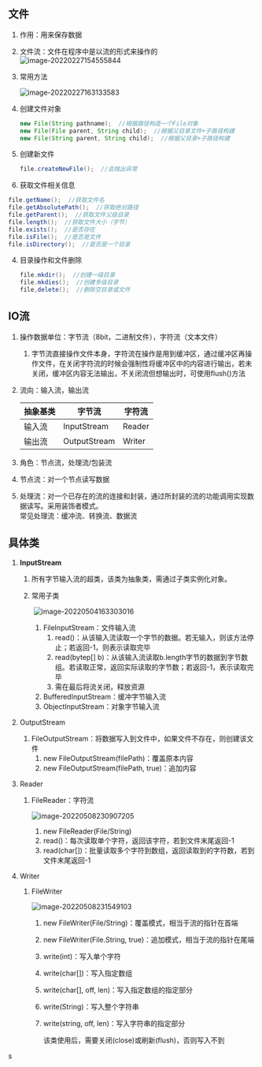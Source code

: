 ## 文件

1. 作用：用来保存数据

2. 文件流：文件在程序中是以流的形式来操作的![image-20220227154555844](C:\Users\10337\AppData\Roaming\Typora\typora-user-images\image-20220227154555844.png)

3. 常用方法 

   ![image-20220227163133583](C:\Users\10337\AppData\Roaming\Typora\typora-user-images\image-20220227163133583.png)



1. 创建文件对象

   ```java
   new File(String pathname);  //根据路径构造一个File对象
   new File(File parent, String child);  //根据父目录文件+子路径构建
   new File(String parent, String child);  //根据父目录+子路径构建
   ```

2. 创建新文件

   ```java
   file.createNewFile();  //会抛出异常
   ```

3.  获取文件相关信息

   ```java
   file.getName();  //获取文件名
   file.getAbsolutePath();  //获取绝对路径
   file.getParent();  //获取文件父级目录
   file.length();  //获取文件大小（字节）
   file.exists();  //是否存在
   file.isFile();  //是否是文件
   file.isDirectory();  //是否是一个目录
   ```

4. 目录操作和文件删除

   ```java
   file.mkdir();  //创建一级目录
   file.mkdies();  //创建多级目录
   file,delete();  //删除空目录或文件
   ```

   


## IO流

1. 操作数据单位：字节流（8bit，二进制文件），字符流（文本文件）

   1. 字节流直接操作文件本身，字符流在操作是用到缓冲区，通过缓冲区再操作文件，在关闭字符流的时候会强制性将缓冲区中的内容进行输出，若未关闭，缓冲区内容无法输出，不关闭流但想输出时，可使用flush()方法

2. 流向：输入流，输出流

   | 抽象基类 | 字节流       | 字符流 |
   | -------- | ------------ | ------ |
   | 输入流   | InputStream  | Reader |
   | 输出流   | OutputStream | Writer |

3.  角色：节点流，处理流/包装流
   1. 节点流：对一个节点读写数据
   2. 处理流：对一个已存在的流的连接和封装，通过所封装的流的功能调用实现数据读写。采用装饰者模式。<br/>常见处理流：缓冲流、转换流、数据流

## 具体类

1. **InputStream**

   1. 所有字节输入流的超类，该类为抽象类，需通过子类实例化对象。

   2. 常用子类

      ​	![image-20220504163303016](C:\Users\10337\AppData\Roaming\Typora\typora-user-images\image-20220504163303016.png)

      1. FileInputStream：文件输入流
         1. read()：从该输入流读取一个字节的数据。若无输入，则该方法停止；若返回-1，则表示读取完毕
         2. read(bytep[] b)：从该输入流读取b.length字节的数据到字节数组。若读取正常，返回实际读取的字节数；若返回-1，表示读取完毕
         3. 需在最后将流关闭，释放资源
      2. BufferedInputStream：缓冲字节输入流
      3. ObjectInputStream：对象字节输入流

2. OutputStream

   1. FileOutputStream：将数据写入到文件中，如果文件不存在，则创建该文件
      1. new FileOutputStream(filePath)：覆盖原本内容
      2. new FileOutputStream(filePath, true)：追加内容

3. Reader

   1. FileReader：字符流

      ![image-20220508230907205](C:\Users\10337\AppData\Roaming\Typora\typora-user-images\image-20220508230907205.png)

      1. new FileReader(File/String)
      2. read()：每次读取单个字符，返回该字符，若到文件末尾返回-1
      3. read(char[])：批量读取多个字符到数组，返回读取到的字符数，若到文件末尾返回-1

4. Writer

   1. FileWriter

      ![image-20220508231549103](C:\Users\10337\AppData\Roaming\Typora\typora-user-images\image-20220508231549103.png)

      1. new FileWriter(File/String)：覆盖模式，相当于流的指针在首端

      2. new FileWriter(File.String, true)：追加模式，相当于流的指针在尾端

      3. write(int)：写入单个字符

      4. write(char[])：写入指定数组

      5. write(char[], off, len)：写入指定数组的指定部分

      6. write(String)：写入整个字符串

      7. write(string, off, len)：写入字符串的指定部分

         该类使用后，需要关闭(close)或刷新(flush)，否则写入不到

   

s
